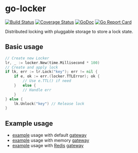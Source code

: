 # go-locker

[![Build Status](https://travis-ci.com/da440dil/go-locker.svg?branch=master)](https://travis-ci.com/da440dil/go-locker)
[![Coverage Status](https://coveralls.io/repos/github/da440dil/go-locker/badge.svg?branch=master)](https://coveralls.io/github/da440dil/go-locker?branch=master)
[![GoDoc](https://godoc.org/github.com/da440dil/go-locker?status.svg)](https://godoc.org/github.com/da440dil/go-locker)
[![Go Report Card](https://goreportcard.com/badge/github.com/da440dil/go-locker)](https://goreportcard.com/report/github.com/da440dil/go-locker)


Distributed locking with pluggable storage to store a lock state.

## Basic usage

```go
// Create new Locker
lr, _ := locker.New(time.Millisecond * 100)
// Create and apply lock
if lk, err := lr.Lock("key"); err != nil { 
	if e, ok := err.(locker.TTLError); ok {
		// Use e.TTL() if need
	}	else {
		// Handle err
	}
} else {
	lk.Unlock("key") // Release lock
}
```

## Example usage

- [example](./examples/locker-gateway-default/main.go) usage with default [gateway](./gateway/memory/memory.go)
- [example](./examples/locker-gateway-memory/main.go) usage with memory [gateway](./gateway/memory/memory.go)
- [example](./examples/locker-gateway-redis/main.go) usage with [Redis](https://redis.io) [gateway](./gateway/redis/redis.go)